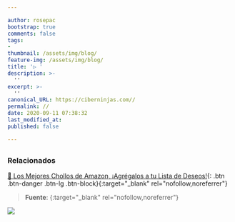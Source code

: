 ```yaml
---

author: rosepac
bootstrap: true
comments: false
tags:
- 
thumbnail: /assets/img/blog/
feature-img: /assets/img/blog/
title: '▷ '
description: >-
  ''
excerpt: >-
  ''
canonical_URL: https://ciberninjas.com//
permalink: //
date: 2020-09-11 07:38:32
last_modified_at: 
published: false

---
```




## 

<!-- contenido -->

## 

<!-- contenido -->

### **Relacionados** <!-- omit in toc -->

[]()

[]()

[]()

[]()

[]()

[🛒 Los Mejores Chollos de Amazon, ¡Agrégalos a tu Lista de Deseos!](https://www.amazon.es/shop/cibercursos "Los Mejores Chollos de Amazon, Ofertas Flash, Black Monday y Amazon Prime Day"){: .btn .btn-danger .btn-lg .btn-block}{:target="_blank" rel="nofollow,noreferrer"}

> **Fuente**: []( ""){:target="_blank" rel="nofollow,noreferrer"}

![](/assets/img/blog/ "")